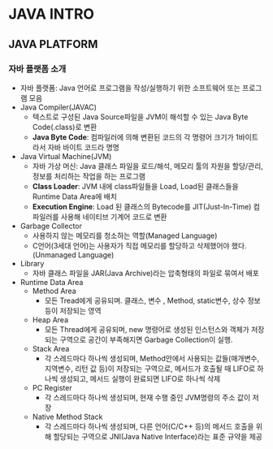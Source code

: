 # JAVA INTRO
## JAVA PLATFORM
### 자바 플랫폼 소개
- 자바 플랫폼: Java 언어로 프로그램을 작성/실행하기 위한 소프트웨어 또는 프로그램 모음
- Java Compiler(JAVAC)
    - 텍스트로 구성된 Java Source파일을 JVM이 해석할 수 있는 Java Byte Code(.class)로 변환
    - **Java Byte Code**: 컴파일러에 의해 변환된 코드의 각 명령어 크기가 1바이트라서 자바 바이트 코드라 명명
- Java Virtual Machine(JVM)
    - 자바 가상 머신: Java 클래스 파일을 로드/해석, 메모리 툴의 자원을 할당/관리, 정보를 처리하는 작업을 하는 프로그램
    - **Class Loader**: JVM 내에 class파일들을 Load, Load된 클래스들을 Runtime Data Area에 배치
    - **Execution Engine**: Load 된 클래스의 Bytecode를 JIT(Just-In-Time) 컴파일러를 사용해 네이티브 기계어 코드로 변환
- Garbage Collector
    - 사용하지 않는 메모리를 청소하는 역할(Managed Language)
    - C언어(3세대 언어)는 사용자가 직접 메모리를 할당하고 삭제했어야 했다.(Unmanaged Language)
- Library
    - 자바 클래스 파일을 JAR(Java Archive)라는 압축형태의 파일로 묶여서 배포
- Runtime Data Area
    - Method Area
        - 모든 Tread에게 공유되며. 클래스, 변수 , Method, static변수, 상수 정보 등이 저장되는 영역
    - Heap Area
        - 모든 Thread에게 공유되며, new 명령어로 생성된 인스턴스와 객체가 저장되는 구역으로 공간이 부족해지면 Garbage Collection이 실행.​
    - Stack Area
        - 각 스레드마다 하나씩 생성되며, Method안에서 사용되는 값들(매개변수, 지역변수, 리턴 값 등)이 저장되는 구역으로,  메서드가 호출될 때 LIFO로 하나씩 생성되고, 메서드 실행이 완료되면 LIFO로 하나씩 삭제​
    - PC Register
        - 각 스레드마다 하나씩 생성되며, 현재 수행 중인 JVM명령의 주소 값이 저장
    - Native Method Stack
        - 각 스레드마다 하나씩 생성되며, 다른 언어(C/C++ 등)의 메서드 호출을 위해 할당되는 구역으로 JNI(Java Native Interface)라는 표준 규약을 제공